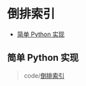 **倒排索引**
===
<!-- TOC -->

- [简单 Python 实现](#简单-python-实现)

<!-- /TOC -->

## 简单 Python 实现
> code/[倒排索引](../code/倒排索引/inverse_index.py)
